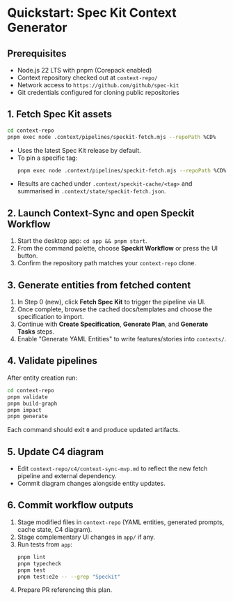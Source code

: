 # Quickstart: Spec Kit Context Generator

## Prerequisites
- Node.js 22 LTS with pnpm (Corepack enabled)
- Context repository checked out at `context-repo/`
- Network access to `https://github.com/github/spec-kit`
- Git credentials configured for cloning public repositories

## 1. Fetch Spec Kit assets
```bash
cd context-repo
pnpm exec node .context/pipelines/speckit-fetch.mjs --repoPath %CD%
```
- Uses the latest Spec Kit release by default.
- To pin a specific tag:
  ```bash
  pnpm exec node .context/pipelines/speckit-fetch.mjs --repoPath %CD% --releaseTag v0.0.79
  ```
- Results are cached under `.context/speckit-cache/<tag>` and summarised in `.context/state/speckit-fetch.json`.

## 2. Launch Context-Sync and open Speckit Workflow
1. Start the desktop app: `cd app && pnpm start`.
2. From the command palette, choose **Speckit Workflow** or press the UI button.
3. Confirm the repository path matches your `context-repo` clone.

## 3. Generate entities from fetched content
1. In Step 0 (new), click **Fetch Spec Kit** to trigger the pipeline via UI.
2. Once complete, browse the cached docs/templates and choose the specification to import.
3. Continue with **Create Specification**, **Generate Plan**, and **Generate Tasks** steps.
4. Enable "Generate YAML Entities" to write features/stories into `contexts/`.

## 4. Validate pipelines
After entity creation run:
```bash
cd context-repo
pnpm validate
pnpm build-graph
pnpm impact
pnpm generate
```
Each command should exit `0` and produce updated artifacts.

## 5. Update C4 diagram
- Edit `context-repo/c4/context-sync-mvp.md` to reflect the new fetch pipeline and external dependency.
- Commit diagram changes alongside entity updates.

## 6. Commit workflow outputs
1. Stage modified files in `context-repo` (YAML entities, generated prompts, cache state, C4 diagram).
2. Stage complementary UI changes in `app/` if any.
3. Run tests from `app`:
   ```bash
   pnpm lint
   pnpm typecheck
   pnpm test
   pnpm test:e2e -- --grep "Speckit"
   ```
4. Prepare PR referencing this plan.

